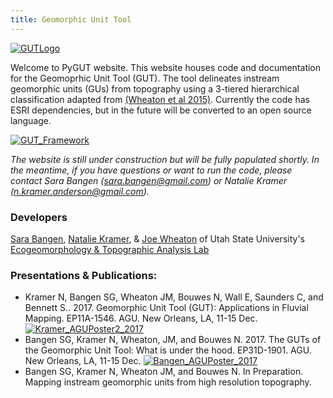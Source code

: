 ```yaml
---
title: Geomorphic Unit Tool
---
```


[![GUTLogo]({{site.baseurl}}/assets/images/GUTLogo.png)]({{site.baseurl}}/assets/images/Large/GUTLogo.png)

Welcome to PyGUT website. This website houses code and documentation for the Geomoprhic Unit Tool (GUT).  The tool delineates instream geomorphic units (GUs) from topography using a 3-tiered hierarchical classification adapted from [(Wheaton et al 2015)](https://doi.org/10.1016/j.geomorph.2015.07.010).  Currently the code has ESRI dependencies, but in the future will be converted to an open source language.

[![GUT_Framework]({{site.baseurl}}/assets/images/GUT_Framework.png)]({{site.baseurl}}/assets/images/hr/GUT_Framework.png)

*The website is still under construction but will be fully populated shortly.  In the meantime, if you have questions or want to run the code, please contact Sara Bangen (sara.bangen@gmail.com) or Natalie Kramer (n.kramer.anderson@gmail.com).*

### Developers

[Sara Bangen](http://etal.joewheaton.org/people/researchers-technicians/sara-bangen),   [Natalie Kramer](http://etal.joewheaton.org/people/researchers-technicians/natalie-kramer), & [Joe Wheaton](http://joewheaton.org/) of Utah State University's [Ecogeomorphology & Topographic Analysis Lab](http://etal.joewheaton.org/)

### Presentations & Publications:

- Kramer N, Bangen SG, Wheaton JM, Bouwes N, Wall E, Saunders C, and Bennett S.. 2017. Geomorphic Unit Tool (GUT): Applications in Fluvial Mapping. EP11A-1546. AGU. New Orleans, LA, 11-15 Dec.
[![Kramer_AGUPoster2_2017]({{site.baseurl}}/assets/images/Kramer_AGUPoster2_2017.jpg)]({{site.baseurl}}/assets/images/hr/Kramer_AGUPoster2_2017.jpg)
- Bangen SG, Kramer N, Wheaton, JM, and Bouwes N. 2017. The GUTs of the Geomorphic Unit Tool: What is under the hood. EP31D-1901. AGU. New Orleans, LA, 11-15 Dec. 
[![Bangen_AGUPoster_2017]({{site.baseurl}}/assets/images/Bangen_AGUPoster_2017.jpg)]({{site.baseurl}}/assets/images/hr/Bangen_AGUPoster_2017.jpg)
- Bangen SG, Kramer N, Wheaton JM, and Bouwes N. In Preparation. Mapping instream geomorphic units from high resolution topography. 